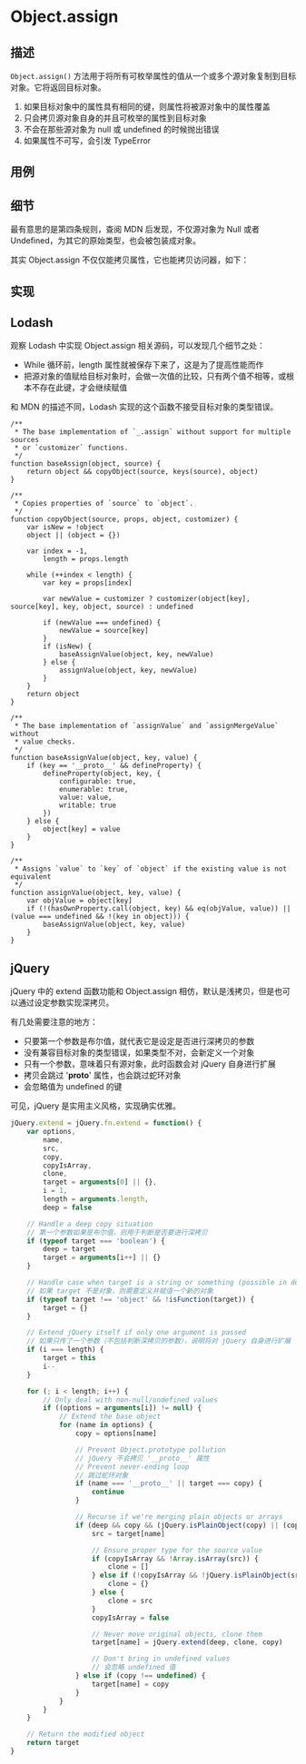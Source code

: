 # Object.assign

## 描述

`Object.assign()` 方法用于将所有可枚举属性的值从一个或多个源对象复制到目标对象。它将返回目标对象。

1. 如果目标对象中的属性具有相同的键，则属性将被源对象中的属性覆盖
2. 只会拷贝源对象自身的并且可枚举的属性到目标对象
3. 不会在那些源对象为 null 或 undefined 的时候抛出错误
4. 如果属性不可写，会引发 TypeError

## 用例

<CodeBlock
    :border="true"
    height="600px"
    :visiblePans="['js','console']"
    :js="require('!!raw-loader!./codes/Object-Assign/usage.js').default"
/>

## 细节

最有意思的是第四条规则，查阅 MDN 后发现，不仅源对象为 Null 或者 Undefined，为其它的原始类型，也会被包装成对象。

<CodeBlock
    :border="true"
    height="400px"
    :visiblePans="['js','console']"
    :js="require('!!raw-loader!./codes/Object-Assign/1.js').default"
/>

其实 Object.assign 不仅仅能拷贝属性，它也能拷贝访问器，如下：

<CodeBlock
    :border="true"
    height="400px"
    :visiblePans="['js','console']"
    :js="require('!!raw-loader!./codes/Object-Assign/2.js').default"
/>

## 实现

<CodeBlock
    :border="true"
    height="600px"
    :visiblePans="['js','console']"
    :js="require('!!raw-loader!./codes/Object-Assign/polyfill.js').default"
/>

## Lodash

观察 Lodash 中实现 Object.assign 相关源码，可以发现几个细节之处：

* While 循环前，length 属性就被保存下来了，这是为了提高性能而作
* 把源对象的值赋给目标对象时，会做一次值的比较，只有两个值不相等，或根本不存在此键，才会继续赋值

和 MDN 的描述不同，Lodash 实现的这个函数不接受目标对象的类型错误。

```JS
/**
 * The base implementation of `_.assign` without support for multiple sources
 * or `customizer` functions.
 */
function baseAssign(object, source) {
    return object && copyObject(source, keys(source), object)
}

/**
 * Copies properties of `source` to `object`.
 */
function copyObject(source, props, object, customizer) {
    var isNew = !object
    object || (object = {})

    var index = -1,
        length = props.length

    while (++index < length) {
        var key = props[index]

        var newValue = customizer ? customizer(object[key], source[key], key, object, source) : undefined

        if (newValue === undefined) {
            newValue = source[key]
        }
        if (isNew) {
            baseAssignValue(object, key, newValue)
        } else {
            assignValue(object, key, newValue)
        }
    }
    return object
}

/**
 * The base implementation of `assignValue` and `assignMergeValue` without
 * value checks.
 */
function baseAssignValue(object, key, value) {
    if (key == '__proto__' && defineProperty) {
        defineProperty(object, key, {
            configurable: true,
            enumerable: true,
            value: value,
            writable: true
        })
    } else {
        object[key] = value
    }
}

/**
 * Assigns `value` to `key` of `object` if the existing value is not equivalent
 */
function assignValue(object, key, value) {
    var objValue = object[key]
    if (!(hasOwnProperty.call(object, key) && eq(objValue, value)) || (value === undefined && !(key in object))) {
        baseAssignValue(object, key, value)
    }
}

```

## jQuery

jQuery 中的 extend 函数功能和 Object.assign 相仿，默认是浅拷贝，但是也可以通过设定参数实现深拷贝。

有几处需要注意的地方：

* 只要第一个参数是布尔值，就代表它是设定是否进行深拷贝的参数
* 没有兼容目标对象的类型错误，如果类型不对，会新定义一个对象
* 只有一个参数，意味着只有源对象，此时函数会对 jQuery 自身进行扩展
* 拷贝会跳过 '__proto__' 属性，也会跳过蛇环对象
* 会忽略值为 undefined 的键

可见，jQuery 是实用主义风格，实现确实优雅。

```js
jQuery.extend = jQuery.fn.extend = function() {
    var options,
        name,
        src,
        copy,
        copyIsArray,
        clone,
        target = arguments[0] || {},
        i = 1,
        length = arguments.length,
        deep = false

    // Handle a deep copy situation
    // 第一个参数如果是布尔值，则用于判断是否要进行深拷贝
    if (typeof target === 'boolean') {
        deep = target
        target = arguments[i++] || {}
    }

    // Handle case when target is a string or something (possible in deep copy)
    // 如果 target 不是对象，则需要定义并赋值一个新的对象
    if (typeof target !== 'object' && !isFunction(target)) {
        target = {}
    }

    // Extend jQuery itself if only one argument is passed
    // 如果只传了一个参数（不包括判断深拷贝的参数），说明将对 jQuery 自身进行扩展
    if (i === length) {
        target = this
        i--
    }

    for (; i < length; i++) {
        // Only deal with non-null/undefined values
        if ((options = arguments[i]) != null) {
            // Extend the base object
            for (name in options) {
                copy = options[name]

                // Prevent Object.prototype pollution
                // jQuery 不会拷贝 '__proto__' 属性
                // Prevent never-ending loop
                // 跳过蛇环对象
                if (name === '__proto__' || target === copy) {
                    continue
                }

                // Recurse if we're merging plain objects or arrays
                if (deep && copy && (jQuery.isPlainObject(copy) || (copyIsArray = Array.isArray(copy)))) {
                    src = target[name]

                    // Ensure proper type for the source value
                    if (copyIsArray && !Array.isArray(src)) {
                        clone = []
                    } else if (!copyIsArray && !jQuery.isPlainObject(src)) {
                        clone = {}
                    } else {
                        clone = src
                    }
                    copyIsArray = false

                    // Never move original objects, clone them
                    target[name] = jQuery.extend(deep, clone, copy)

                    // Don't bring in undefined values
                    // 会忽略 undefined 值
                } else if (copy !== undefined) {
                    target[name] = copy
                }
            }
        }
    }

    // Return the modified object
    return target
}
```